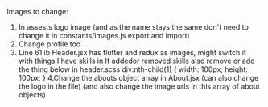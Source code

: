 Images to change:

1. In assests logo image (and as the name stays the same don't need to change it in constants/images.js export and import)
2. Change profile too
3. Line 61 ib Header.jsx has flutter and redux as images, might switch it with things I have skills in
   If addedor removed skills also remove or add the thing below in header.scss
   div:nth-child(1) {
   width: 100px;
   height: 100px;
   }
   4.Change the abouts object array in About.jsx (can also change the logo in the file) (and also change the image urls in this array of about objects)
